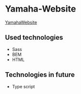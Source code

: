 # Yamaha-Website
<a href=" m0ri4r.github.io/Yamaha-Website/">YamahaWebsite</a>
## Used technologies
<ul>
    <li> Sass </li>
    <li>BEM</li>
		<li>HTML</li>
		
</ul>


## Technologies in future
<ul>
<li>Type script</li>
</ul>
